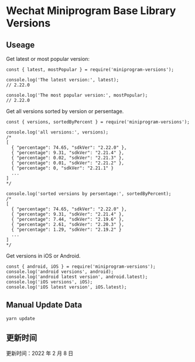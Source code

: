 
# Wechat Miniprogram Base Library Versions

## Useage

Get latest or most popular version:

```;
const { latest, mostPopular } = require('miniprogram-versions');

console.log('The latest version:', latest);
// 2.22.0

console.log('The most popular version:', mostPopular);
// 2.22.0

```

Get all versions sorted by version or persentage.

```
const { versions, sortedByPercent } = require('miniprogram-versions');

console.log('all versions:', versions);
/*
[
  { "percentage": 74.65, "sdkVer": "2.22.0" },
  { "percentage": 9.31, "sdkVer": "2.21.4" },
  { "percentage": 0.02, "sdkVer": "2.21.3" },
  { "percentage": 0.01, "sdkVer": "2.21.2" },
  { "percentage": 0, "sdkVer": "2.21.1" }
  ...
]
*/

console.log('sorted versions by persentage:', sortedByPercent);
/*
[
  { "percentage": 74.65, "sdkVer": "2.22.0" },
  { "percentage": 9.31, "sdkVer": "2.21.4" },
  { "percentage": 7.44, "sdkVer": "2.19.6" },
  { "percentage": 2.61, "sdkVer": "2.20.3" },
  { "percentage": 1.29, "sdkVer": "2.19.2" }
  ...
]
*/
```

Get versions in iOS or Android.

```
const { android, iOS } = require('miniprogram-versions');
console.log('android versions', android);
console.log('android latest version', android.latest);
console.log('iOS versions', iOS);
console.log('iOS latest version', iOS.latest);
```

## Manual Update Data

```
yarn update
```

## 更新时间

更新时间：2022 年 2 月 8 日
